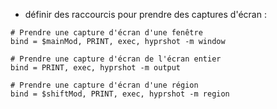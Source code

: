 *  définir des raccourcis pour prendre des captures d'écran :

```text
# Prendre une capture d'écran d'une fenêtre
bind = $mainMod, PRINT, exec, hyprshot -m window

# Prendre une capture d'écran de l'écran entier
bind = PRINT, exec, hyprshot -m output

# Prendre une capture d'écran d'une région
bind = $shiftMod, PRINT, exec, hyprshot -m region
```
